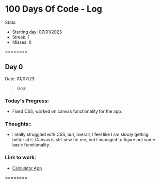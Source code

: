 # 100 Days Of Code - Log


Stats:
- Starting day: 07/01/2023 
- Streak: 1 
- Misses: 0

========
## Day 0

Date: 01/07/23

> Goal: 

### **Today's Progress**: 

- Fixed CSS, worked on canvas functionality for the app.

### **Thoughts:**: 

- I really struggled with CSS, but, overall, I feel like I am slowly getting better at it. Canvas is still new for me, but I managed to figure out some basic functionality.

### **Link to work:** 
- [Calculator App](http://www.example.com)

========

